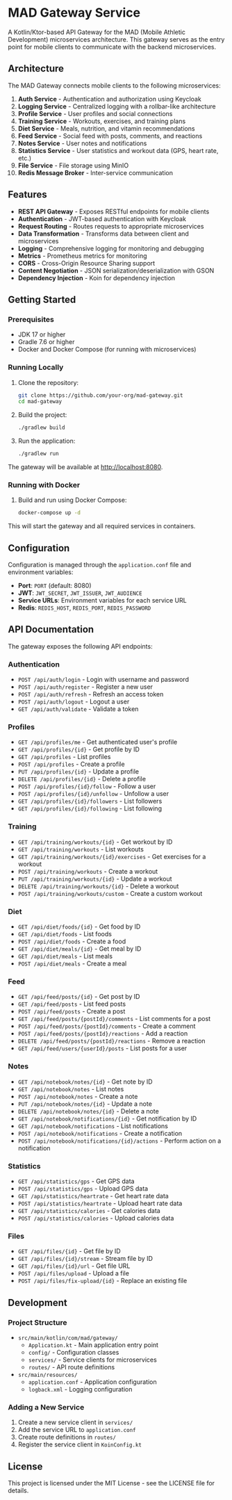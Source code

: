 # MAD Gateway Service

A Kotlin/Ktor-based API Gateway for the MAD (Mobile Athletic Development) microservices architecture. This gateway serves as the entry point for mobile clients to communicate with the backend microservices.

## Architecture

The MAD Gateway connects mobile clients to the following microservices:

1. **Auth Service** - Authentication and authorization using Keycloak
2. **Logging Service** - Centralized logging with a rollbar-like architecture
3. **Profile Service** - User profiles and social connections
4. **Training Service** - Workouts, exercises, and training plans
5. **Diet Service** - Meals, nutrition, and vitamin recommendations
6. **Feed Service** - Social feed with posts, comments, and reactions
7. **Notes Service** - User notes and notifications
8. **Statistics Service** - User statistics and workout data (GPS, heart rate, etc.)
9. **File Service** - File storage using MinIO
10. **Redis Message Broker** - Inter-service communication

## Features

- **REST API Gateway** - Exposes RESTful endpoints for mobile clients
- **Authentication** - JWT-based authentication with Keycloak
- **Request Routing** - Routes requests to appropriate microservices
- **Data Transformation** - Transforms data between client and microservices
- **Logging** - Comprehensive logging for monitoring and debugging
- **Metrics** - Prometheus metrics for monitoring
- **CORS** - Cross-Origin Resource Sharing support
- **Content Negotiation** - JSON serialization/deserialization with GSON
- **Dependency Injection** - Koin for dependency injection

## Getting Started

### Prerequisites

- JDK 17 or higher
- Gradle 7.6 or higher
- Docker and Docker Compose (for running with microservices)

### Running Locally

1. Clone the repository:

   ```bash
   git clone https://github.com/your-org/mad-gateway.git
   cd mad-gateway
   ```

2. Build the project:

   ```bash
   ./gradlew build
   ```

3. Run the application:

   ```bash
   ./gradlew run
   ```

The gateway will be available at <http://localhost:8080>.

### Running with Docker

1. Build and run using Docker Compose:

   ```bash
   docker-compose up -d
   ```

This will start the gateway and all required services in containers.

## Configuration

Configuration is managed through the `application.conf` file and environment variables:

- **Port**: `PORT` (default: 8080)
- **JWT**: `JWT_SECRET`, `JWT_ISSUER`, `JWT_AUDIENCE`
- **Service URLs**: Environment variables for each service URL
- **Redis**: `REDIS_HOST`, `REDIS_PORT`, `REDIS_PASSWORD`

## API Documentation

The gateway exposes the following API endpoints:

### Authentication

- `POST /api/auth/login` - Login with username and password
- `POST /api/auth/register` - Register a new user
- `POST /api/auth/refresh` - Refresh an access token
- `POST /api/auth/logout` - Logout a user
- `GET /api/auth/validate` - Validate a token

### Profiles

- `GET /api/profiles/me` - Get authenticated user's profile
- `GET /api/profiles/{id}` - Get profile by ID
- `GET /api/profiles` - List profiles
- `POST /api/profiles` - Create a profile
- `PUT /api/profiles/{id}` - Update a profile
- `DELETE /api/profiles/{id}` - Delete a profile
- `POST /api/profiles/{id}/follow` - Follow a user
- `POST /api/profiles/{id}/unfollow` - Unfollow a user
- `GET /api/profiles/{id}/followers` - List followers
- `GET /api/profiles/{id}/following` - List following

### Training

- `GET /api/training/workouts/{id}` - Get workout by ID
- `GET /api/training/workouts` - List workouts
- `GET /api/training/workouts/{id}/exercises` - Get exercises for a workout
- `POST /api/training/workouts` - Create a workout
- `PUT /api/training/workouts/{id}` - Update a workout
- `DELETE /api/training/workouts/{id}` - Delete a workout
- `POST /api/training/workouts/custom` - Create a custom workout

### Diet

- `GET /api/diet/foods/{id}` - Get food by ID
- `GET /api/diet/foods` - List foods
- `POST /api/diet/foods` - Create a food
- `GET /api/diet/meals/{id}` - Get meal by ID
- `GET /api/diet/meals` - List meals
- `POST /api/diet/meals` - Create a meal

### Feed

- `GET /api/feed/posts/{id}` - Get post by ID
- `GET /api/feed/posts` - List feed posts
- `POST /api/feed/posts` - Create a post
- `GET /api/feed/posts/{postId}/comments` - List comments for a post
- `POST /api/feed/posts/{postId}/comments` - Create a comment
- `POST /api/feed/posts/{postId}/reactions` - Add a reaction
- `DELETE /api/feed/posts/{postId}/reactions` - Remove a reaction
- `GET /api/feed/users/{userId}/posts` - List posts for a user

### Notes

- `GET /api/notebook/notes/{id}` - Get note by ID
- `GET /api/notebook/notes` - List notes
- `POST /api/notebook/notes` - Create a note
- `PUT /api/notebook/notes/{id}` - Update a note
- `DELETE /api/notebook/notes/{id}` - Delete a note
- `GET /api/notebook/notifications/{id}` - Get notification by ID
- `GET /api/notebook/notifications` - List notifications
- `POST /api/notebook/notifications` - Create a notification
- `POST /api/notebook/notifications/{id}/actions` - Perform action on a notification

### Statistics

- `GET /api/statistics/gps` - Get GPS data
- `POST /api/statistics/gps` - Upload GPS data
- `GET /api/statistics/heartrate` - Get heart rate data
- `POST /api/statistics/heartrate` - Upload heart rate data
- `GET /api/statistics/calories` - Get calories data
- `POST /api/statistics/calories` - Upload calories data

### Files

- `GET /api/files/{id}` - Get file by ID
- `GET /api/files/{id}/stream` - Stream file by ID
- `GET /api/files/{id}/url` - Get file URL
- `POST /api/files/upload` - Upload a file
- `POST /api/files/fix-upload/{id}` - Replace an existing file

## Development

### Project Structure

- `src/main/kotlin/com/mad/gateway/`
  - `Application.kt` - Main application entry point
  - `config/` - Configuration classes
  - `services/` - Service clients for microservices
  - `routes/` - API route definitions
- `src/main/resources/`
  - `application.conf` - Application configuration
  - `logback.xml` - Logging configuration

### Adding a New Service

1. Create a new service client in `services/`
2. Add the service URL to `application.conf`
3. Create route definitions in `routes/`
4. Register the service client in `KoinConfig.kt`

## License

This project is licensed under the MIT License - see the LICENSE file for details.
